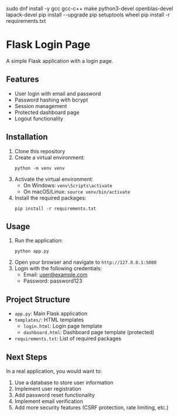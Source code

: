 sudo dnf install -y gcc gcc-c++ make python3-devel openblas-devel lapack-devel
pip install --upgrade pip setuptools wheel
pip install -r requirements.txt
# Flask Login Page

A simple Flask application with a login page.

## Features

- User login with email and password
- Password hashing with bcrypt
- Session management
- Protected dashboard page
- Logout functionality

## Installation

1. Clone this repository
2. Create a virtual environment:
   ```
   python -m venv venv
   ```
3. Activate the virtual environment:
   - On Windows: `venv\Scripts\activate`
   - On macOS/Linux: `source venv/bin/activate`
4. Install the required packages:
   ```
   pip install -r requirements.txt
   ```

## Usage

1. Run the application:
   ```
   python app.py
   ```
2. Open your browser and navigate to `http://127.0.0.1:5000`
3. Login with the following credentials:
   - Email: user@example.com
   - Password: password123

## Project Structure

- `app.py`: Main Flask application
- `templates/`: HTML templates
  - `login.html`: Login page template
  - `dashboard.html`: Dashboard page template (protected)
- `requirements.txt`: List of required packages

## Next Steps

In a real application, you would want to:
1. Use a database to store user information
2. Implement user registration
3. Add password reset functionality
4. Implement email verification
5. Add more security features (CSRF protection, rate limiting, etc.)